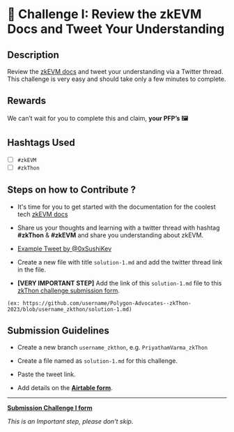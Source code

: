 
# 🌱 Challenge I: Review the zkEVM Docs and Tweet Your Understanding

## Description

Review the [zkEVM docs](https://wiki.polygon.technology/docs/zkEVM/develop) and tweet your understanding via a Twitter thread. This challenge is very easy and should take only a few minutes to complete. 

## Rewards

We can’t wait for you to complete this and claim, **your PFP’s 🖼️**

## Hashtags Used

- [ ] `#zkEVM`
- [ ] `#zkThon`

## Steps on how to Contribute ?

 - It's time for you to get started with the documentation for the coolest tech [zkEVM docs](https://wiki.polygon.technology/docs/zkEVM/develop)

 - Share us your thoughts and learning with a twitter thread with hashtag **#zkThon** & **#zkEVM** and share you understanding about zkEVM. 

 - [Example Tweet by @0xSushiKev](https://twitter.com/0xSushiKev/status/1637816990709719040)

 - Create a new file with title `solution-1.md` and add the twitter thread link in the file.

 - **[VERY IMPORTANT STEP]**  Add the link of this `solution-1.md` file to this [zkThon challenge submission form](https://airtable.com/shr21z0FfPImZfYBQ).
 
 ```
 (ex: https://github.com/username/Polygon-Advocates--zkThon-2023/blob/username_zkthon/solution-1.md)
 ```
 
## Submission Guidelines

- Create a new branch `username_zkthon`, e.g. `PriyathamVarma_zkThon`

- Create a file named as `solution-1.md` for this challenge. 

- Paste the tweet link.

- Add details on the [**Airtable form**](https://airtable.com/shr21z0FfPImZfYBQ).

-------

[**Submission Challenge I form**](https://airtable.com/shr21z0FfPImZfYBQ)

*This is an Important step, please don't skip.*